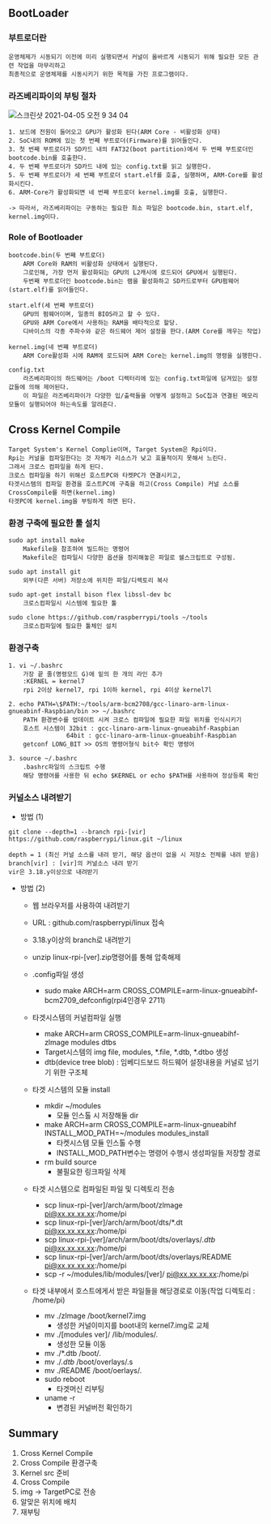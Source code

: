 ## BootLoader

### 부트로더란

```
운영체제가 시동되기 이전에 미리 실행되면서 커널이 올바르게 시동되기 위해 필요한 모든 관련 작업을 마무리하고
최종적으로 운영체제를 시동시키기 위한 목적을 가진 프로그램이다.
```

### 라즈베리파이의 부팅 절차

![스크린샷 2021-04-05 오전 9 34 04](https://user-images.githubusercontent.com/66770613/113525831-1dd42a00-95f2-11eb-8898-64882058910e.png)

```
1. 보드에 전원이 들어오고 GPU가 활성화 된다(ARM Core - 비활성화 상태)
2. SoC내의 ROM에 있는 첫 번째 부트로더(Firmware)를 읽어들인다.
3. 첫 번째 부트로더가 SD카드 내의 FAT32(boot partition)에서 두 번째 부트로더인 bootcode.bin를 호출한다.
4. 두 번째 부트로더가 SD카드 내에 있는 config.txt를 읽고 실행한다.
5. 두 번째 부트로더가 세 번째 부트로더 start.elf를 호출, 실행하며, ARM-Core를 활성화시킨다.
6. ARM-Core가 활성화되면 네 번째 부트로더 kernel.img를 호출, 실행한다.

-> 따라서, 라즈베리파이는 구동하는 필요한 최소 파일은 bootcode.bin, start.elf, kernel.img이다.
```

### Role of Bootloader

```
bootcode.bin(두 번째 부트로더)
    ARM Core와 RAM의 비활성화 상태에서 실행된다.
    그로인해, 가장 먼저 활성화되는 GPU의 L2캐시에 로드되어 GPU에서 실행된다.
    두번째 부트로더인 bootcode.bin는 램을 활성화하고 SD카드로부터 GPU펌웨어(start.elf)를 읽어들인다.

start.elf(세 번째 부트로더)
    GPU의 펌웨어이며, 일종의 BIOS라고 할 수 있다.
    GPU와 ARM Core에서 사용하는 RAM을 배타적으로 할당.
    디바이스의 각종 주파수와 같은 하드웨어 제어 설정을 한다.(ARM Core를 깨우는 작업)

kernel.img(네 번쨰 부트로더)
    ARM Core활성화 시에 RAM에 로드되며 ARM Core는 kernel.img의 명령을 실행한다.

config.txt
    라즈베리파이의 하드웨어는 /boot 디렉터리에 있는 config.txt파일에 담겨있는 설정 값들에 의해 제어된다.
    이 파일은 라즈베리파이가 다양한 입/출력들을 어떻게 설정하고 SoC칩과 연결된 메모리 모듈이 실행되어야 하는속도를 알려준다.
```

## Cross Kernel Compile

```
Target System's Kernel Complie이며, Target System은 Rpi이다.
Rpi는 커널을 컴파일한다는 것 자체가 리소스가 낮고 효율적이지 못해서 느린다.
그래서 크로스 컴파일을 하게 된다.
크로스 컴파일을 하기 위해선 호스트PC와 타켓PC가 연결시키고,
타겟시스템의 컴파일 환경을 호스트PC에 구축을 하고(Cross Compile) 커널 소스를 CrossCompile를 하면(kernel.img)
타겟PC에 kernel.img을 부팅하게 하면 된다.
```

### 환경 구축에 필요한 툴 설치

```
sudo apt install make
    Makefile을 참조하여 빌드하는 명령어
    Makefile은 컴파일시 다양한 옵션을 정리해놓은 파일로 쉘스크립트로 구성됨.

sudo apt install git
    외부(다른 서버) 저장소에 위치한 파일/디렉토리 복사

sudo apt-get install bison flex libssl-dev bc
    크로스컴파일시 시스템에 필요한 툴

sudo clone https://github.com/raspberrypi/tools ~/tools
    크로스컴파일에 필요한 툴체인 설치
```

### 환경구축

```
1. vi ~/.bashrc
    가장 끝 줄(명령모드 G)에 밑의 한 개의 라인 추가
    :KERNEL = kernel7
    rpi 2이상 kernel7, rpi 1이하 kernel, rpi 4이상 kernel7l

2. echo PATH=\$PATH:~/tools/arm-bcm2708/gcc-linaro-arm-linux-gnueabinf-Raspbian/bin >> ~/.bashrc
    PATH 환경변수를 업데이트 시켜 크로스 컴파일에 필요한 파일 위치를 인식시키기
    호스트 시스템이 32bit : gcc-linaro-arm-linux-gnueabihf-Raspbian
                64bit : gcc-linaro-arm-linux-gnueabihf-Raspbian
    getconf LONG_BIT >> OS의 명령어형식 bit수 확인 명령어

3. source ~/.bashrc
    .bashrc파일의 스크립트 수행
    해당 명령어를 사용한 뒤 echo $KERNEL or echo $PATH를 사용하여 정상등록 확인
```

### 커널소스 내려받기

* 방법 (1)

```
git clone --depth=1 --branch rpi-[vir] https://github.com/raspberrypi/linux.git ~/linux

depth = 1 (최신 커널 소스를 내려 받기, 해당 옵션이 없을 시 저장소 전체를 내려 받음)
branch[vir] : [vir]의 커널소스 내려 받기
vir은 3.18.y이상으로 내려받기
```

* 방법 (2)
    * 웹 브라우저를 사용하여 내려받기
    * URL : github.com/raspberrypi/linux 접속
    * 3.18.y이상의 branch로 내려받기
    * unzip linux-rpi-[ver].zip명령어를 통해 압축해제


    * .config파일 생성
        * sudo make ARCH=arm CROSS_COMPILE=arm-linux-gnueabihf-bcm2709_defconfig(rpi4인경우 2711)
    
    
    * 타겟시스템의 커널컴파일 실행
        * make ARCH=arm CROSS_COMPILE=arm-linux-gnueabihf- zlmage modules dtbs
        * Target시스템의 img file, modules, *.file, *.dtb, *.dtbo 생성
        * dtb(device tree blob) : 임베디드보드 하드웨어 설정내용을 커널로 넘기기 위한 구조체
    

    * 타겟 시스템의 모듈 install
        * mkdir ~/modules
            * 모듈 인스톨 시 저장해둘 dir
        * make ARCH=arm CROSS_COMPILE=arm-linux-gnueabihf INSTALL_MOD_PATH=~/modules modules_install
            * 타켓시스템 모듈 인스톨 수행
            * INSTALL_MOD_PATH변수는 명령어 수행시 생성파일들 저장할 경로
        * rm build source
            * 불필요한 링크파일 삭제


    * 타겟 시스템으로 컴파일된 파일 및 디렉토리 전송
        * scp linux-rpi-[ver]/arch/arm/boot/zlmage pi@xx.xx.xx.xx:/home/pi
        * scp linux-rpi-[ver]/arch/arm/boot/dts/*.dt pi@xx.xx.xx.xx:/home/pi
        * scp linux-rpi-[ver]/arch/arm/boot/dts/overlays/*.dtb* pi@xx.xx.xx.xx:/home/pi
        * scp linux-rpi-[ver]/arch/arm/boot/dts/overlays/README pi@xx.xx.xx.xx:/home/pi
        * scp -r ~/modules/lib/modules/[ver]/ pi@xx.xx.xx.xx:/home/pi

    
    * 타겟 내부에서 호스트에게서 받은 파일들을 해당경로로 이동(작업 디렉토리 : /home/pi)
        * mv ./zlmage /boot/kernel7.img
            * 생성한 커널이미지를 boot내의 kernel7.img로 교체
        * mv ./[modules ver]/ /lib/modules/.
            * 생성한 모듈 이동
        * mv ./*.dtb /boot/.
        * mv ./*.dtb* /boot/overlays/.s
        * mv ./README /boot/oerlays/.
        * sudo reboot
            * 타겟머신 리부팅
        * uname -r
            * 변경된 커널버전 확인하기

## Summary

1. Cross Kernel Compile
2. Cross Compile 환경구축
3. Kernel src 준비
4. Cross Compile
5. img -> TargetPC로 전송
6. 알맞은 위치에 배치
7. 재부팅
